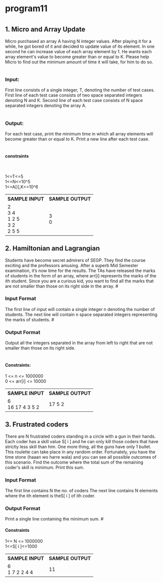 # <h1>program11</h1>
# <h2>1. Micro and Array Update</h2>
Micro purchased an array A having N integer values. After playing it for a while, he got 
bored of it and decided to update value of its element. In one second he can increase 
value of each array element by 1. He wants each array element's value to become greater 
than or equal to K. Please help Micro to find out the minimum amount of time it will take, 
for him to do so.
# <h3>Input:</h3>
First line consists of a single integer, T, denoting the number of test cases.
First line of each test case consists of two space separated integers denoting N and K.
Second line of each test case consists of N space separated integers denoting the array 
A.
# <h3>Output:</h3>
For each test case, print the minimum time in which all array elements will become 
greater than or equal to K. Print a new line after each test case.
# <h4>constraints</h4><br>
1<=T<=5<br>1<=N<=10^5<br>
1<=A[i],K<=10^6<br>
<table style="width:100%"> 
<tr> 
<th>SAMPLE INPUT</th> 
<th>SAMPLE OUTPUT</th> 
</tr> 
<tr>  
<td>2<br> 3 4<br> 1 2 5<br> 3 2<br>    2 5 5</td> 
<td>3<br>    0</td> 
</tr> 
</table>
<h2>2. Hamiltonian and Lagrangian </h2>
Students have become secret admirers of SEGP. They find the course exciting and the 
professors amusing. After a superb Mid Semester examination, it’s now time for the 
results. The TAs have released the marks of students in the form of an array, where arr[i] 
represents the marks of the ith student.
Since you are a curious kid, you want to find all the marks that are not smaller than those 
on its right side in the array.
# <h3>Input Format</h3>
The first line of input will contain a single integer n denoting the number of students.
The next line will contain n space separated integers representing the marks of students.
# <h3>Output Format</h3>
Output all the integers separated in the array from left to right that are not smaller than 
those on its right side.



# <h4>Constraints:</h4> 1 <= n <= 1000000<br> 0 <= arr[i] <= 10000<br> 
<table style="width:100%"> <tr>   <th>SAMPLE INPUT</th> 
  <th>SAMPLE OUTPUT</th> </tr> 
  <tr>   <tr>    <td>6<br>     16 17 4 3 5 2</td>  
  <td>17 5 2</td> 
  </tr> </table>
<h2>3. Frustrated coders </h2>
There are N frustrated coders standing in a circle with a gun in their hands. Each coder 
has a skill value S[ i ] and he can only kill those coders that have strictly less skill than 
him. One more thing, all the guns have only 1 bullet. This roulette can take place in 
any random order. Fortunately, you have the time stone (haaan wo harre wala) and 
you can see all possible outcomes of this scenario. Find the outcome where the total 
sum of the remaining coder's skill is minimum. Print this sum.
<h3>Input Format</h3>
The first line contains N the no. of coders
The next line contains N elements where the ith element is theS[ i ] of ith coder.
<h3>Output Format</h3>
Print a single line containing the minimum sum.
# <h4>Constraints</h4> 1<= N <= 1000000<br> 1<=S[ i ]<=1000<br> <table style="width:100%"> <tr> 
  <th>SAMPLE INPUT</th>   <th>SAMPLE OUTPUT</th>
  </tr>  <tr>    <td>6<br>      1 7 2 2 4 4</td> 
  <td>11</td>  </tr>  </table>
